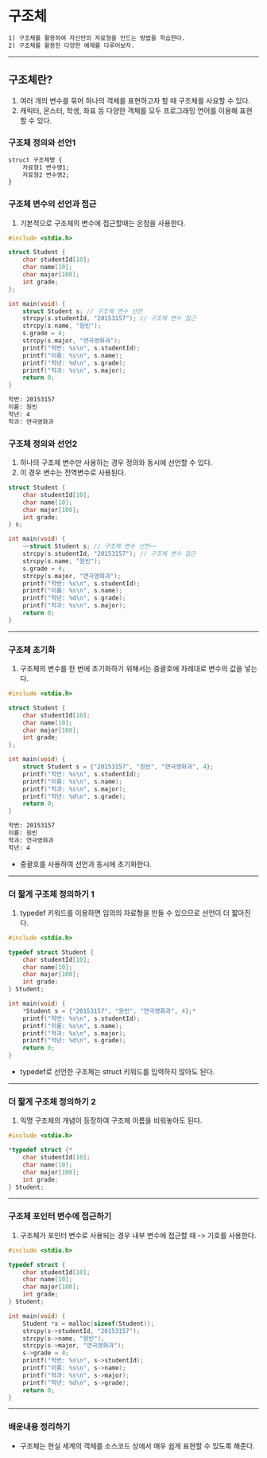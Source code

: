 # 구조체

```txt
1) 구조체를 활용하여 자신만의 자료형을 만드는 방법을 학습한다.
2) 구조체를 활용한 다양한 예제를 다루어보자.
```

---

## 구조체란?

1. 여러 개의 변수를 묶어 하나의 객체를 표현하고자 할 때 구조체를 사요할 수 있다.
2. 캐릭터, 몬스터, 학생, 좌표 등 다양한 객체를 모두 프로그래밍 언어를 이용해 표현할 수 있다.

### 구조체 정의와 선언1

```cmd
struct 구조체명 {
    자료형1 변수명1;
    자료형2 변수명2;
}
```

### 구조체 변수의 선언과 접근

1. 기본적으로 구조체의 변수에 접근할때는 온점을 사용한다.

```c
#include <stdio.h>

struct Student {
    char studentId[10];
    char name[10];
    char major[100];
    int grade;
};

int main(void) {
    struct Student s; // 구조체 변수 선언
    strcpy(s.studentId, "20153157"); // 구조체 변수 접근
    strcpy(s.name, "원빈");
    s.grade = 4;
    strcpy(s.major, "연극영화과");
    printf("학번: %s\n", s.studentId);
    printf("이름: %s\n", s.name);
    printf("학년: %d\n", s.grade);
    printf("학과: %s\n", s.major);
    return 0;
}
```

```cmd
학번: 20153157
이름: 원빈
학년: 4
학과: 연극영화과
```

### 구조체 정의와 선언2

1. 하나의 구조체 변수만 사용하는 경우 정의와 동시에 선언할 수 있다.
2. 이 경우 변수는 전역변수로 사용된다.

```c
struct Student {
    char studentId[10];
    char name[10];
    char major[100];
    int grade;
} s;

int main(void) {
    ~~struct Student s; // 구조체 변수 선언~~
    strcpy(s.studentId, "20153157"); // 구조체 변수 접근
    strcpy(s.name, "원빈");
    s.grade = 4;
    strcpy(s.major, "연극영화과");
    printf("학번: %s\n", s.studentId);
    printf("이름: %s\n", s.name);
    printf("학년: %d\n", s.grade);
    printf("학과: %s\n", s.major);
    return 0;
}
```

---

### 구조체 초기화

1) 구조체의 변수를 한 번에 초기화하기 위해서는 중괄호에 차례대로 변수의 값을 넣는다.

```c
#include <stdio.h>

struct Student {
    char studentId[10];
    char name[10];
    char major[100];
    int grade;
};

int main(void) {
    struct Student s = {"20153157", "원빈", "연극영화과", 4};
    printf("학번: %s\n", s.studentId);
    printf("이름: %s\n", s.name);
    printf("학과: %s\n", s.major);
    printf("학년: %d\n", s.grade);
    return 0;
}
```

```cmd
학번: 20153157
이름: 원빈
학과: 연극영화과
학년: 4
```

* 중괄호를 사용하여 선언과 동시에 초기화한다.

---

### 더 짧게 구조체 정의하기 1

1) typedef 키워드를 이용하면 임의의 자료형을 만들 수 있으므로 선언이 더 짧아진다.

```c
#include <stdio.h>

typedef struct Student {
    char studentId[10];
    char name[10];
    char major[100];
    int grade;
} Student;

int main(void) {
    *Student s = {"20153157", "원빈", "연극영화과", 4};*
    printf("학번: %s\n", s.studentId);
    printf("이름: %s\n", s.name);
    printf("학과: %s\n", s.major);
    printf("학년: %d\n", s.grade);
    return 0;
}
```

* typedef로 선언한 구조체는 struct 키워드를 입력하지 않아도 된다.

---

### 더 짧게 구조체 정의하기 2

1) 익명 구조체의 개념이 등장하여 구조체 이름을 비워놓아도 된다.

```c
#include <stdio.h>

*typedef struct {*
    char studentId[10];
    char name[10];
    char major[100];
    int grade;
} Student;
```

---

### 구조체 포인터 변수에 접근하기

1) 구조체가 포인터 변수로 사용되는 경우 내부 변수에 접근할 때 -> 기호를 사용한다.

```c
#include <stdio.h>

typedef struct {
    char studentId[10];
    char name[10];
    char major[100];
    int grade;
} Student;

int main(void) {
    Student *s = malloc(sizeof(Student));
    strcpy(s->studentId, "20153157");
    strcpy(s->name, "원빈");
    strcpy(s->major, "연극영화과");
    s->grade = 4;
    printf("학번: %s\n", s->studentId);
    printf("이름: %s\n", s->name);
    printf("학과: %s\n", s->major);
    printf("학년: %d\n", s->grade);
    return 0;
}
```

---

### 배운내용 정리하기

* 구조체는 현실 세계의 객체를 소스코드 상에서 매우 쉽게 표현할 수 있도록 해준다.
